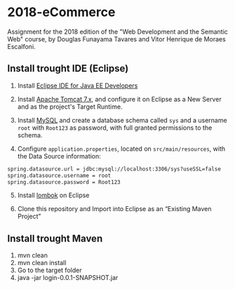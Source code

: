# 2018-eCommerce
Assignment for the 2018 edition of the "Web Development and the Semantic Web" course, by Douglas Funayama Tavares and Vitor Henrique de Moraes Escalfoni.

## Install trought IDE (Eclipse)

1. Install [Eclipse IDE for Java EE Developers](https://www.eclipse.org/downloads/)

2. Install [Apache Tomcat 7.x](https://tomcat.apache.org/download-70.cgi), and configure it on Eclipse as a New Server and as the project's Target Runtime.

3. Install [MySQL](http://www.mysql.com/products/community/) and create a database schema called `sys` and a username `root` with `Root123` as password, with full granted permissions to the schema.

4. Configure `application.properties`, located on `src/main/resources`, with the Data Source information:

```XML
spring.datasource.url = jdbc:mysql://localhost:3306/sys?useSSL=false
spring.datasource.username = root
spring.datasource.password = Root123
```
5. Install [lombok](https://projectlombok.org/download) on Eclipse

6. Clone this repository and Import into Eclipse as an “Existing Maven Project”

## Install trought Maven

1. mvn clean
2. mvn clean install
3. Go to the target folder
4. java -jar login-0.0.1-SNAPSHOT.jar